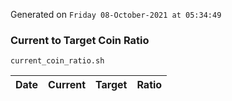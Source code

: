 Generated on `Friday 08-October-2021 at 05:34:49`

### Current to Target Coin Ratio
`current_coin_ratio.sh`

Date|Current|Target|Ratio
---|---|---|---
